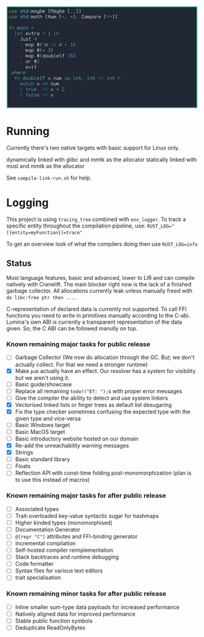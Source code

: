 ![Example source code for the Lumina programming language.](misc/lumina-example.png)

# Running

Currently there's two native targets with basic support for Linux only. 

dynamically linked with glibc and mmtk as the allocator
statically  linked with musl  and mmtk as the allocator

See `compile-link-run.sh` for help. 

# Logging

This project is using `tracing_tree` combined with `env_logger`. To track a specific entity throughout the compilation pipeline, use: 
`RUST_LOG="[{entity=myFunction}]=trace"`

To get an overview look of what the compilers doing then use `RUST_LOG=info`

## Status

Most language features, basic and advanced, lower to LIR and can compile natively with Cranelift. The main blocker right now is the lack of a finished garbage collector.
All allocations currently leak unless manually freed with `do libc:free ptr then ...`. 

C-representation of declared data is currently not supported. To call FFI functions you need to write in primitives manually according to the C-abi.
Lumina's own ABI is currently a transparent representation of the data given. So; the C ABI can be followed manully on top. 

### Known remaining major tasks for public release

 - [ ] Garbage Collector (We now do allocation through the GC. But; we don't actually collect. For that we need a stronger runtime)
 - [x] Make `pub` actually have an effect. Our resolver has a system for visibility but we aren't using it. 
 - [ ] Basic guide/showcase
 - [ ] Replace all remaining `todo!("ET: ");`s with proper error messages
 - [ ] Give the compiler the ability to detect and use system linkers
 - [x] Vectorised linked lists or finger trees as default list desugaring
 - [x] Fix the type checker sometimes confusing the expected type with the given type and vice-versa
 - [ ] Basic Windows target
 - [ ] Basic MacOS target
 - [ ] Basic introductory website hosted on our domain
 - [x] Re-add the unreachability warning messages
 - [x] Strings
 - [ ] Basic standard library
 - [ ] Floats
 - [ ] Reflection API with const-time folding post-monomorphization (plan is to use this instead of macros)

### Known remaining major tasks for after public release

 - [ ] Associated types
 - [ ] Trait-overloaded key-value syntactic sugar for hashmaps
 - [ ] Higher kinded types (monomorphised)
 - [ ] Documentation Generator
 - [ ] `@[repr "C"]` attributes and FFI-binding generator
 - [ ] Incremental compilation
 - [ ] Self-hosted compiler reimplementation
 - [ ] Stack backtraces and runtime debugging
 - [ ] Code formatter
 - [ ] Syntax files for various text editors
 - [ ] trait specialisation

### Known remaining minor tasks for after public release

 - [ ] Inline smaller sum-type data payloads for increased performance
 - [ ] Natively aligned data for improved performance
 - [ ] Stable public function symbols
 - [ ] Deduplicate ReadOnlyBytes
